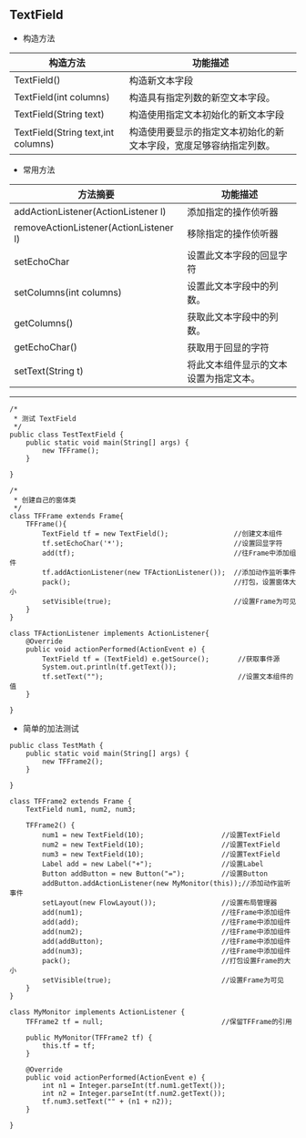 ## TextField
* 构造方法

构造方法                |  功能描述
---|---
TextField()             |  构造新文本字段
TextField(int columns)  |构造具有指定列数的新空文本字段。
TextField(String text)  | 构造使用指定文本初始化的新文本字段
TextField(String text,int columns)|构造使用要显示的指定文本初始化的新文本字段，宽度足够容纳指定列数。

* 常用方法

方法摘要                |  功能描述
---|---
addActionListener(ActionListener l) | 添加指定的操作侦听器
removeActionListener(ActionListener l) |移除指定的操作侦听器
setEchoChar                         | 设置此文本字段的回显字符
setColumns(int columns)             | 设置此文本字段中的列数。
getColumns()                        | 获取此文本字段中的列数。
getEchoChar()                       | 获取用于回显的字符
setText(String t)                   | 将此文本组件显示的文本设置为指定文本。

---  ---
```
/*
 * 测试 TextField
 */
public class TestTextField {
	public static void main(String[] args) {
		new TFFrame();
	}

}

/*
 * 创建自己的窗体类
 */
class TFFrame extends Frame{                        
	TFFrame(){
		TextField tf = new TextField();                //创建文本组件
		tf.setEchoChar('*');                           //设置回显字符
		add(tf);                                       //往Frame中添加组件
		tf.addActionListener(new TFActionListener());  //添加动作监听事件
		pack();                                        //打包，设置窗体大小
		setVisible(true);		                       //设置Frame为可见
	}
}

class TFActionListener implements ActionListener{
	@Override
	public void actionPerformed(ActionEvent e) {
		TextField tf = (TextField) e.getSource();       //获取事件源
		System.out.println(tf.getText());
		tf.setText("");                                 //设置文本组件的值
	}
	
}

```

* 简单的加法测试
```
public class TestMath {
	public static void main(String[] args) {
		new TFFrame2();
	}

}

class TFFrame2 extends Frame {
	TextField num1, num2, num3;

	TFFrame2() {
		num1 = new TextField(10);                   //设置TextField
		num2 = new TextField(10);                   //设置TextField
		num3 = new TextField(10);                   //设置TextField
		Label add = new Label("+");                 //设置Label
		Button addButton = new Button("=");         //设置Button
		addButton.addActionListener(new MyMonitor(this));//添加动作监听事件
		setLayout(new FlowLayout());                //设置布局管理器
		add(num1);                                  //往Frame中添加组件
		add(add);                                   //往Frame中添加组件
		add(num2);                                  //往Frame中添加组件
		add(addButton);                             //往Frame中添加组件
		add(num3);                                  //往Frame中添加组件
		pack();                                     //打包设置Frame的大小
		setVisible(true);                           //设置Frame为可见
	}   
}

class MyMonitor implements ActionListener {
	TFFrame2 tf = null;                             //保留TFFrame的引用

	public MyMonitor(TFFrame2 tf) {
		this.tf = tf;
	}

	@Override
	public void actionPerformed(ActionEvent e) {
		int n1 = Integer.parseInt(tf.num1.getText());
		int n2 = Integer.parseInt(tf.num2.getText());
		tf.num3.setText("" + (n1 + n2));
	}

}
```